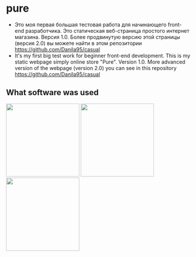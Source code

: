 # pure
- Это моя первая большая тестовая работа для начинающего front-end разработчика. Это статическая веб-страница простого интернет магазина. Версия 1.0. Более продвинутую версию этой страницы (версия 2.0) вы можете найти в этом репозитории https://github.com/Danila95/casual
- It's my first big test work for beginner front-end development. This is my static webpage simply online store "Pure". Version 1.0. More advanced version of the webpage (version 2.0) you can see in this repository  https://github.com/Danila95/casual

## What software was used

<div>
<a href="https://prepros.io/"><img width="200" heigth="200" src="https://prepros.io/img/icon.png"></a>
<a href="https://sass-lang.com/"><img src="https://upload.wikimedia.org/wikipedia/commons/thumb/9/96/Sass_Logo_Color.svg/2000px-Sass_Logo_Color.svg.png" height="200"></a>
<a href="https://pugjs.org/api/getting-started.html"><img src="https://cdn.rawgit.com/pugjs/pug-logo/eec436cee8fd9d1726d7839cbe99d1f694692c0c/SVG/pug-final-logo-_-colour-128.svg" height="200"></a>
</div>
